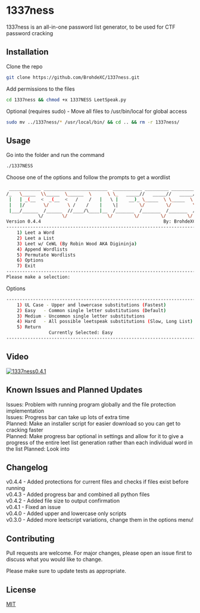 # 1337ness

1337ness is an all-in-one password list generator, to be used for CTF password cracking

## Installation

Clone the repo

```bash
git clone https://github.com/BrohdeXC/1337ness.git
```
Add permissions to the files
```bash
cd 1337ness && chmod +x 1337NESS LeetSpeak.py
```
Optional (requires sudo) - Move all files to /usr/bin/local for global access
```bash
sudo mv ../1337ness/* /usr/local/bin/ && cd .. && rm -r 1337ness/
```

## Usage

Go into the folder and run the command
```bash
./1337NESS
```

Choose one of the options and follow the prompts to get a wordlist
```bash
 ____________ ________________________  ___________ _________ _________
/_   \_____  \\_____  \______  \      \ \_   _____//   _____//   _____/
 |   | _(__  <  _(__  <   /    /   |   \ |    __)_ \_____  \ \_____  \ 
 |   |/       \/       \ /    /    |    \|        \/        \/        \
 |___/______  /______  //____/\____|__  /_______  /_______  /_______  /
            \/       \/               \/        \/        \/        \/ 
Version 0.4.4                                              By: BrohdeXC
-----------------------------------------------------------------------
    1) Leet a Word
    2) Leet a List
    3) Leet w/ CeWL (By Robin Wood AKA Digininja)
    4) Append Wordlists
    5) Permutate Wordlists
    6) Options
    7) Exit
-----------------------------------------------------------------------
Please make a selection:
```
Options
```bash
-----------------------------------------------------------------------
    1) UL Case - Upper and lowercase substitutions (Fastest)
    2) Easy   - Common single letter substitutions (Default)
    3) Medium - Uncommon single letter substitutions
    4) Hard   - All possible leetspeak substitutions (Slow, Long List)
    5) Return
                Currently Selected: Easy
-----------------------------------------------------------------------
```

## Video
[![1337ness0.4.1](https://img.youtube.com/vi/QfFK4R9JtvI/0.jpg)](https://www.youtube.com/watch?v=QfFK4R9JtvI)


## Known Issues and Planned Updates
Issues:  Problem with running program globally and the file protection implementation  
Issues:  Progress bar can take up lots of extra time  
Planned: Make an installer script for easier download so you can get to cracking faster  
Planned: Make progress bar optional in settings and allow for it to give a progress of the entire leet list generation rather than each individual word in the list
Planned: Look into 

## Changelog

v0.4.4 - Added protections for current files and checks if files exist before running  
v0.4.3 - Added progress bar and combined all python files  
v0.4.2 - Added file size to output confirmation  
v0.4.1 - Fixed an issue  
v0.4.0 - Added upper and lowercase only scripts  
v0.3.0 - Added more leetscript variations, change them in the options menu!

## Contributing

Pull requests are welcome. For major changes, please open an issue first
to discuss what you would like to change.

Please make sure to update tests as appropriate.

## License

[MIT](https://choosealicense.com/licenses/mit/)
